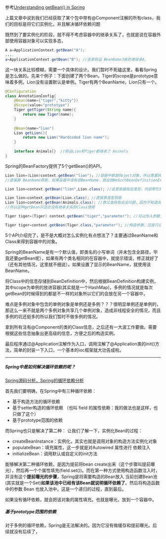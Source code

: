  参考[Understanding getBean() in Spring](https://www.baeldung.com/spring-getbean)

上篇文章中说到我们已经获取了某个包中带有@Component注解的所有class，我们的目标是将它们实例化，并且解决循环依赖问题

既然到了要实例化的阶段，就不得不考虑容器中的继承关系了，也就是说在容器外部使用容器对象可以实现多态，

```java
A a=ApplicationContext.getBean("A");
....
a=ApplicationContext.getBean("B"); //这里假设 BeanName为B的类继承A，
```

这一块关系比较模糊，需要一个具体的设计。我们暂时不死磕这里，看看Spring是怎么做的。先来个例子：下面创建了两个Bean，Tiger的scope是prototype意味着多例，Lion没有设置默认是单例。Tiger有两个BeanName，Lion只有一个。

```java
@Configuration
class AnnotationConfig{
    @Bean(name={"tiger","kitty"})
    @Scope(value="prototype")
    Tiger getTiger(String name){
        return new Tiger(name);
    }
    
    @Bean(name="lion")
    Lion getLion(){
        return new Lion("Hardcoded lion name");
    }
    
    interface Animals{}  //假设Lion和Tiger都继承了 Animals
}
```

Spring的BeanFactory提供了5个getBean()的API，

```java
Lion lion=(Lion)context.getBean("lion"); //容器中都是Object对象，所以需要转
//直接靠 BeanName获取，如果容器中没有该BeanName，就会抛NoSuchBeanDefinitionException的异常
```

```java
Lion lion=context.getBean("lion",Lion.class); //这里直接指定类型，内部帮忙转换，所以不用显示转
```

```java
Lion lion=context.getBean(Lion.class); //直接靠类型获取
Lion lion=context.getBean(Animals.class); //靠父类获取会出问题，因为不知道具体是哪个子类或者是自己，也就是说如果有另一个  SmallLion 继承了 Lion，第一行代码也会抛出异常
//所以这种getBean只适合没有继承关系的Class使用
```

```java
Tiger tiger=(Tiger) context.getBean("tiger","parameter"); //可以传入参数，作为构造函数的参数，因为tiger是prototype的，多例 每次从容器中getBean都是一个新的对象
```

```java
Tiger tiger=context.getBean(Tiger.class,"parameter"); //构造参数，还是只适用于多例
```

5个API介绍完了，是不是大概对怎么实例化有点想法了？主要通过BeanName和Class来得到容器中的对象。

Spring的BeanName是有一个默认值，即类名的小写单词（并未包含全路径，毕竟还要getBean呢），如果有两个类名相同的在容器中，就提示错误，修正就好了（还有其他情况，这里就不细说）。如果设置了显示的BeanName，就使用该BeanName。

将Class中的信息存储到BeanDefinition中，然后根据BeanDefinition构建实例，其中scope为单例的放进容器(其实就是一个HashMap)，多例的情况就是每次getBean的时候得到的都是不一样的对象所以它们的会放在另一个容器中，

难点是多例对象中包含的单例对象是单例还是多例？？？很明显单例还是单例的，那这么一来不就是两个多例对象共享几个单例对象，造成非线程安全的情况，而且多例的坑还挺多的所以我们暂时不做多例的情况。

拿到所有注有@Component的类的Class信息，之后还有一大波工作要做。需要根据这些信息抽象出更高级的信息，方便之后的构造实例。

最后程序通过@Application注解作为入口，调用注解了@Application类的init()方法，简单的封装一下入口，一个基本的ioc框架就大功告成啦。



---

##### Spring中是如何解决循环依赖的呢？

[Spring源码分析，Spring的循环依赖分析](https://segmentfault.com/a/1190000017995375)

首先我们要明确，在Spring中有三种循环依赖：

- 基于构造方法的循环依赖
- 基于setter构造的循环依赖 （也叫 field 的属性依赖：我的做法也是这样，也只做了这个）
- 基于prototype范围的依赖

而Spring也只是解决了第二种： 让我们了解一下，实例化Bean的过程：

- createBeanInstance：实例化，其实也就是调用对象的构造方法实例化对象
- populateBean：填充属性，这一步就是对Autowired 属性进行 依赖注入
- initializeBean：调用默认或自定义的init方法

能够解决第二种循环依赖，是因为提前将bean create出来（这个步骤叫提前曝光），然后再一个个属性填充(field.set())。而在第一种方式使用构造函数注入时，并没有这个**提前曝光的步骤**，Spring是将需要构造的Bean放入 当前创建Bean池(其实就是一个Set)**如果该池中已经有该Bean就说明循环依赖了**。然后将构造函数中的参数 Bean 也放入池中，这是一个递归的过程，直到最后。

如果没有循环依赖，就会把该对象的属性填充。也就是曝光，放到一个容器中。

##### 基于prototype范围的依赖

对于多例的循环依赖，Spring是无法解决的。因为它没有做缓存和提前曝光。后续就没有后续了，

























